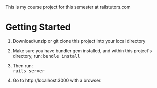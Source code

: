 This is my course project for this semester at railstutors.com

Getting Started
===============

1. Download/unzip or git clone this project into your local directory

2. Make sure you have bundler gem installed, and within this project's directory, run:
       <tt>bundle install</tt>

3. Then run:       
       <tt>rails server</tt>

3. Go to http://localhost:3000 with a browser.